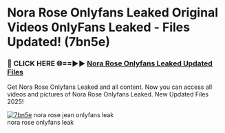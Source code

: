 # Nora Rose Onlyfans Leaked Original Videos 0nlyFans Leaked - Files Updated! (7bn5e)

<h3>🔴 CLICK HERE 🌐==►► <a href="https://tinyurl.com/2wckxsce" rel="nofollow">Nora Rose Onlyfans Leaked Updated Files</a></h3>

Get Nora Rose Onlyfans Leaked and all content. Now you can access all videos and pictures of Nora Rose Onlyfans Leaked. New Updated Files 2025!

[![7bn5e](https://i.imgur.com/AFduVYN.gif)](https://tinyurl.com/2wckxsce)
nora rose jean onlyfans leak<br>
nora rose onlyfans leak